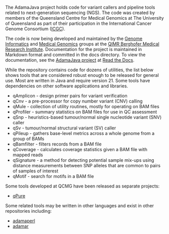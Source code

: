 The AdamaJava project holds code for variant callers and pipeline tools related to next-generation sequencing (NGS).
The code was created by members of the Queensland Centre for Medical
Genomics at The University of Queensland as part of their participation in the International Cancer Genome Consortium ([ICGC](http://www.icgc.org)).

The code is now being developed and maintained by the [Genome Informatics](https://www.qimrberghofer.edu.au/our-research/cancer/genome-informatics/) and [Medical Genomics](https://www.qimrberghofer.edu.au/our-research/cancer/medical-genomics/) groups at the [QIMR Berghofer Medical Research Institute](https://www.qimrberghofer.edu.au).
Documentation for the project is maintained in Markdown format and committed in the docs directory. To view the documentation, see the [AdamaJava project](https://adamajava.readthedocs.io/en/latest) at [Read the Docs](https://readthedocs.org/).

While the repository contains code for dozens of utilities, the list below shows tools that are considered robust enough to be released for general use.
Most are written in Java and require version 21.
Some tools have dependencies on other software applications and libraries.

* qAmplicon - design primer pairs for variant verification
* qCnv - a pre-processor for copy number variant (CNV) calling
* qMule - collection of utility routines, mostly for operating on BAM files
* qProfiler - summary statistics on BAM files for use in QC assessment
* qSnp - heuristics-based tumour/normal single nucleotide variant (SNV) caller 
* qSv - tumour/normal structural variant (SV) caller 
* qPileup - gathers base-level metrics across a whole genome from a group of BAMs
* qBamfilter - filters records from a BAM file
* qCoverage - calculates coverage statistics given a BAM file with mapped reads
* qSignature - a method for detecting potential sample mix-ups using distance measurements between SNP alleles that are common to pairs of samples of interest
* qMotif - search for motifs in a BAM file 

Some tools developed at QCMG have been released as separate projects:

* [qPure](https://sourceforge.net/projects/qpure)

Some related tools may be written in other languages and exist in other repositories including:

* [adamaperl](https://github.com/AdamaJava/adamaperl)
* [adamar](https://github.com/AdamaJava/adamar)
